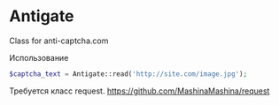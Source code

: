 # Antigate
Class for anti-captcha.com

Использование

```php
$captcha_text = Antigate::read('http://site.com/image.jpg');
```

Требуется класс request. https://github.com/MashinaMashina/request
